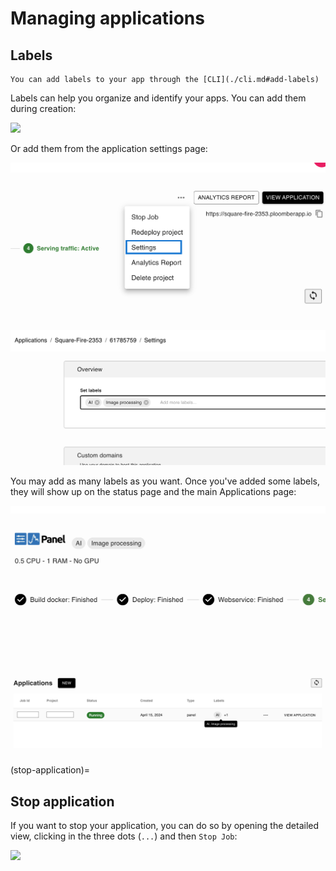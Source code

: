 # Managing applications

## Labels
```{tip}
You can add labels to your app through the [CLI](./cli.md#add-labels)
```
Labels can help you organize and identify your apps. You can add them during creation:

![](../static/manage-apps/labels.png)

Or add them from the application settings page:

![](../static/manage-apps/settings.png)

![](../static/manage-apps/add-labels-settings.png)

You may add as many labels as you want. Once you've added some labels, they will show up on the status page and the main Applications page:

![](../static/manage-apps/see-labels-status.png)

![](../static/manage-apps/see-labels-main.png)


(stop-application)=
## Stop application

If you want to stop your application, you can do so by opening the detailed view, clicking in the three dots (`...`) and then `Stop Job`:

![](../static/manage-apps/stop-app.png)
